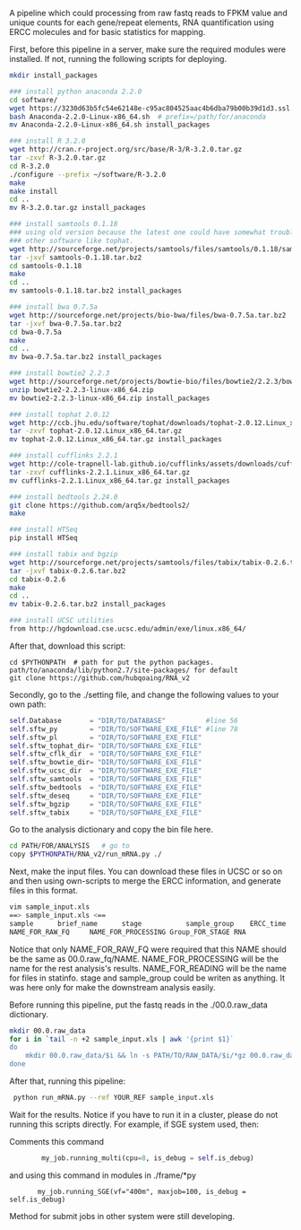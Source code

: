 A pipeline which could processing from raw fastq reads to FPKM value and unique counts for each gene/repeat elements, RNA quantification using ERCC molecules and for basic statistics for mapping.

First, before this pipeline in a server, make sure the required modules were installed. If not, running the following scripts for deploying.
```bash
mkdir install_packages

### install python anaconda 2.2.0
cd software/
wget https://3230d63b5fc54e62148e-c95ac804525aac4b6dba79b00b39d1d3.ssl.cf1.rackcdn.com/Anaconda-2.2.0-Linux-x86_64.sh
bash Anaconda-2.2.0-Linux-x86_64.sh  # prefix=/path/for/anaconda
mv Anaconda-2.2.0-Linux-x86_64.sh install_packages

### install R 3.2.0
wget http://cran.r-project.org/src/base/R-3/R-3.2.0.tar.gz
tar -zxvf R-3.2.0.tar.gz
cd R-3.2.0
./configure --prefix ~/software/R-3.2.0
make
make install
cd ..
mv R-3.2.0.tar.gz install_packages

### install samtools 0.1.18
### using old version because the latest one could have somewhat trouble with 
### other software like tophat.
wget http://sourceforge.net/projects/samtools/files/samtools/0.1.18/samtools-0.1.18.tar.bz2
tar -jxvf samtools-0.1.18.tar.bz2
cd samtools-0.1.18
make
cd ..
mv samtools-0.1.18.tar.bz2 install_packages

### install bwa 0.7.5a
wget http://sourceforge.net/projects/bio-bwa/files/bwa-0.7.5a.tar.bz2
tar -jxvf bwa-0.7.5a.tar.bz2
cd bwa-0.7.5a
make
cd ..
mv bwa-0.7.5a.tar.bz2 install_packages

### install bowtie2 2.2.3
wget http://sourceforge.net/projects/bowtie-bio/files/bowtie2/2.2.3/bowtie2-2.2.3-linux-x86_64.zip
unzip bowtie2-2.2.3-linux-x86_64.zip
mv bowtie2-2.2.3-linux-x86_64.zip install_packages

### install tophat 2.0.12
wget http://ccb.jhu.edu/software/tophat/downloads/tophat-2.0.12.Linux_x86_64.tar.gz
tar -zxvf tophat-2.0.12.Linux_x86_64.tar.gz
mv tophat-2.0.12.Linux_x86_64.tar.gz install_packages

### install cufflinks 2.2.1
wget http://cole-trapnell-lab.github.io/cufflinks/assets/downloads/cufflinks-2.2.1.Linux_x86_64.tar.gz
tar -zxvf cufflinks-2.2.1.Linux_x86_64.tar.gz
mv cufflinks-2.2.1.Linux_x86_64.tar.gz install_packages

### install bedtools 2.24.0
git clone https://github.com/arq5x/bedtools2/
make

### install HTSeq
pip install HTSeq

### install tabix and bgzip
wget http://sourceforge.net/projects/samtools/files/tabix/tabix-0.2.6.tar.bz2
tar -jxvf tabix-0.2.6.tar.bz2
cd tabix-0.2.6
make
cd ..
mv tabix-0.2.6.tar.bz2 install_packages

### install UCSC utilities
from http://hgdownload.cse.ucsc.edu/admin/exe/linux.x86_64/

```

After that, download this script:
```
cd $PYTHONPATH  # path for put the python packages. path/to/anaconda/lib/python2.7/site-packages/ for default
git clone https://github.com/hubqoaing/RNA_v2
```


Secondly, go to the ./setting file, and change the following values to your own path:
```python
self.Database       = "DIR/TO/DATABASE"          #line 56
self.sftw_py        = "DIR/TO/SOFTWARE_EXE_FILE" #line 78
self.sftw_pl        = "DIR/TO/SOFTWARE_EXE_FILE"
self.sftw_tophat_dir= "DIR/TO/SOFTWARE_EXE_FILE"
self.sftw_cflk_dir  = "DIR/TO/SOFTWARE_EXE_FILE"
self.sftw_bowtie_dir= "DIR/TO/SOFTWARE_EXE_FILE"
self.sftw_ucsc_dir  = "DIR/TO/SOFTWARE_EXE_FILE"
self.sftw_samtools  = "DIR/TO/SOFTWARE_EXE_FILE"
self.sftw_bedtools  = "DIR/TO/SOFTWARE_EXE_FILE"
self.sftw_deseq     = "DIR/TO/SOFTWARE_EXE_FILE"
self.sftw_bgzip     = "DIR/TO/SOFTWARE_EXE_FILE"
self.sftw_tabix     = "DIR/TO/SOFTWARE_EXE_FILE"

```

Go to the analysis dictionary and copy the bin file here.
``` bash
cd PATH/FOR/ANALYSIS   # go to 
copy $PYTHONPATH/RNA_v2/run_mRNA.py ./
```

Next, make the input files. You can download these files in UCSC or so on and then using own-scripts to merge the ERCC information, and generate files in this format.
``` bash
vim sample_input.xls
==> sample_input.xls <==
sample		brief_name		stage			sample_group    ERCC_time	RFP_polyA	GFP_polyA	CRE_polyA	end_type	rename
NAME_FOR_RAW_FQ		NAME_FOR_PROCESSING	Group_FOR_STAGE	RNA             0.0    		0.0    		0.0		   0.0		 	PE          NAME_FOR_READING
```
Notice that only NAME_FOR_RAW_FQ were required that this NAME should be the same as 00.0.raw_fq/NAME.
NAME_FOR_PROCESSING will be the name for the rest analysis's results.
NAME_FOR_READING    will be the name for files in statinfo.
stage and sample_group could be writen as anything. It was here only for make the downstream analysis easily.

Before running this pipeline, put the fastq reads in the ./00.0.raw_data dictionary.
```bash
mkdir 00.0.raw_data
for i in `tail -n +2 sample_input.xls | awk '{print $1}`
do
    mkdir 00.0.raw_data/$i && ln -s PATH/TO/RAW_DATA/$i/*gz 00.0.raw_data/$i
done
```

After that, running this pipeline:
```bash
 python run_mRNA.py --ref YOUR_REF sample_input.xls
```

Wait for the results. 
Notice if you have to run it in a cluster, please do not running this scripts directly.
For example, if SGE system used, then:

Comments this command
```python
        my_job.running_multi(cpu=8, is_debug = self.is_debug)
```
and using this command in modules in ./frame/*py
```
       my_job.running_SGE(vf="400m", maxjob=100, is_debug = self.is_debug)
```
Method for submit jobs in other system were still developing.
